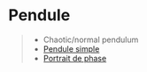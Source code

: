 # Pendule

> - Chaotic/normal pendulum
> - [Pendule simple](https://fr.wikipedia.org/wiki/Pendule_simple)
> - [Portrait de phase](https://fr.wikipedia.org/wiki/Portrait_de_phase)